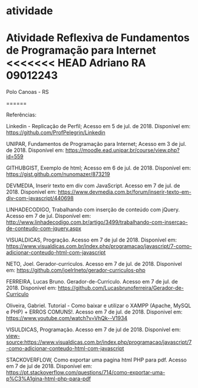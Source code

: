 ﻿# atividade
Atividade Reflexiva de Fundamentos de Programação para Internet
<<<<<<< HEAD
Adriano
RA 09012243
=======
Polo Canoas - RS

======

Referências:

Linkedin - Replicação de Perfil;
Acesso em 5 de jul. de 2018. Disponível em: <https://github.com/ProfPelegrin/Linkedin>

UNIPAR, Fundamentos de Programação para Internet;
Acesso em 3 de jul. de 2018. Disponível em: <https://moodle.ead.unipar.br/course/view.php?id=559>

GITHUBGIST, Exemplo de html;
Acesso em 6 de jul. de 2018. Disponível em: <https://gist.github.com/nunomazer/873219>

DEVMEDIA, Inserir texto em div com JavaScript. Acesso em 7 de jul. de 2018. Disponível em:
<https://www.devmedia.com.br/forum/inserir-texto-em-div-com-javascript/440698>

LINHADECODIGO, Trabalhando com inserção de conteúdo com jQuery. Acesso em 7 de jul. Disponível em:
<http://www.linhadecodigo.com.br/artigo/3499/trabalhando-com-insercao-de-conteudo-com-jquery.aspx>

VISUALDICAS, Progração. Acesso em 7 de jul de 2018. Disponível em:
<https://www.visualdicas.com.br/index.php/programacao/javascript/7-como-adicionar-conteudo-html-com-javascript>

NETO, Joel. Gerador-curriculos. Acesso em 7 de jul. de 2018. Disponivel em:
<https://github.com/joelrlneto/gerador-curriculos-php>

FERREIRA, Lucas Bruno. Gerador-de-Curriculo. Acesso em 7 de jul. de 2018. Disponivel em:
<https://github.com/Lucasbrunoferreira/Gerador-de-Curriculo>

Oliveira, Gabriel. Tutorial - Como baixar e utilizar o XAMPP (Apache, MySQL e PHP) + ERROS COMUNS!.
Acesso em 7 de jul. de 2018. Disponivel em: <https://www.youtube.com/watch?v=VhQk--V1934>

VISULDICAS, Programação. Acesso em 7 de jul de 2018. Disponível em:
<view-source:https://www.visualdicas.com.br/index.php/programacao/javascript/7-como-adicionar-conteudo-html-com-javascript>

STACKOVERFLOW, Como exportar uma pagina html PHP para pdf. Acesso em 7 de jul de 2018. Disponível em:
<https://pt.stackoverflow.com/questions/714/como-exportar-uma-p%C3%A1gina-html-php-para-pdf>
